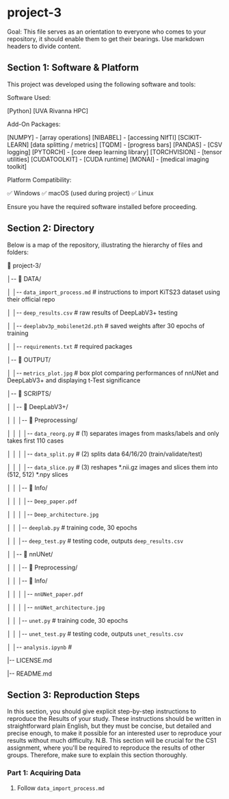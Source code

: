 # project-3

Goal: This file serves as an orientation to everyone who comes to your repository, it should enable them to get their bearings.
Use markdown headers to divide content.

## Section 1: Software & Platform
This project was developed using the following software and tools:

Software Used:

[Python]
[UVA Rivanna HPC]

Add-On Packages:

[NUMPY] - [array operations]
[NIBABEL] - [accessing NIfTI]
[SCIKIT-LEARN] [data splitting / metrics]
[TQDM] - [progress bars]
[PANDAS] - [CSV logging]
[PYTORCH] - [core deep learning library]
[TORCHVISION] - [tensor utilities]
[CUDATOOLKIT] - [CUDA runtime]
[MONAI] - [medical imaging toolkit]

Platform Compatibility:

✅ Windows
✅ macOS (used during project)
✅ Linux

Ensure you have the required software installed before proceeding.

## Section 2: Directory
Below is a map of the repository, illustrating the hierarchy of files and folders:

📂 project-3/ 

│-- 📂 DATA/ 

│  │-- ```data_import_process.md``` # instructions to import KiTS23 dataset using their official repo

│  │-- ```deep_results.csv``` # raw results of DeepLabV3+ testing

│  │-- ```deeplabv3p_mobilenet2d.pth``` # saved weights after 30 epochs of training

│  │-- ```requirements.txt``` # required packages

│-- 📂 OUTPUT/

│  │-- ```metrics_plot.jpg``` # box plot comparing performances of nnUNet and DeepLabV3+ and displaying t-Test significance

│-- 📂 SCRIPTS/

│  │-- 📂 DeepLabV3+/

│  │  │-- 📂 Preprocessing/

│  │  │  │-- ```data_reorg.py``` # (1) separates images from masks/labels and only takes first 110 cases

│  │  │  │-- ```data_split.py``` # (2) splits data 64/16/20 (train/validate/test)

│  │  │  │-- ```data_slice.py``` # (3) reshapes *.nii.gz images and slices them into (512, 512) *.npy slices

│  │  │-- 📂 Info/

│  │  │  │-- ```Deep_paper.pdf```

│  │  │  │-- ```Deep_architecture.jpg```

│  │  │-- ```deeplab.py``` # training code, 30 epochs

│  │  │-- ```deep_test.py``` # testing code, outputs ```deep_results.csv```

│  │-- 📂 nnUNet/

│  │  │-- 📂 Preprocessing/

│  │  │-- 📂 Info/

│  │  │  │-- ```nnUNet_paper.pdf```

│  │  │  │-- ```nnUNet_architecture.jpg```

│  │  │-- ```unet.py``` # training code, 30 epochs

│  │  │-- ```unet_test.py``` # testing code, outputs ```unet_results.csv```

│  │-- ```analysis.ipynb``` #

|-- LICENSE.md

|-- README.md

## Section 3: Reproduction Steps
In this section, you should give explicit step-by-step instructions to reproduce the Results of your study. These instructions should be written in straightforward plain English, but they must be concise, but detailed and precise enough, to make it possible for an interested user to reproduce your results without much difficulty. N.B. This section will be crucial for the CS1 assignment, where you'll be required to reproduce the results of other groups. Therefore, make sure to explain this section thoroughly. 

### Part 1: Acquiring Data

1. Follow ```data_import_process.md```
